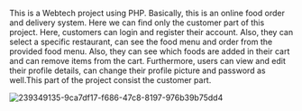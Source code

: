 This is a Webtech project using PHP. Basically, this is an online food order and delivery system. Here we can find only the customer part of this project. Here, customers can login and register their account. Also, they can select a specific restaurant, can see the food menu and order from the provided food menu. Also, they can see which foods are added in their cart and can remove items from the cart. Furthermore, users can view and edit their profile details, can change their profile picture and password as well.This part of the project consist the customer part.


![239349135-9ca7df17-f686-47c8-8197-976b39b75dd4](https://github.com/SmBijoy675/Vojonbilash/assets/87419144/6806fcad-49a8-4df2-aee4-c326893d7c7e)
